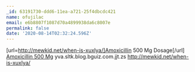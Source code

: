 ```yaml
---
_id: 63191730-ddd6-11ea-a721-25f4dbcdc421
name: ofujilac
email: e6b8807f1087d70a4899938da6c8007e
permalink: false
date: '2020-08-14T02:32:24.596Z'
---
```

[url=http://mewkid.net/when-is-xuxlya/]Amoxicillin 500 Mg Dosage[/url] <a href="http://mewkid.net/when-is-xuxlya/">Amoxicillin 500 Mg</a> yva.sltk.blog.bguiz.com.jjt.zs http://mewkid.net/when-is-xuxlya/
